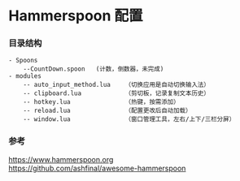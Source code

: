 # Hammerspoon 配置
### 目录结构
```
- Spoons
    --CountDown.spoon   (计数，倒数器，未完成)
- modules
    -- auto_input_method.lua    （切换应用是自动切换输入法）
    -- clipboard.lua            （剪切板，记录复制文本历史）
    -- hotkey.lua               （热键，按需添加）
    -- reload.lua               （配置更改后自动加载）
    -- window.lua               （窗口管理工具，左右/上下/三栏分屏）
```

### 参考
<https://www.hammerspoon.org>   
<https://github.com/ashfinal/awesome-hammerspoon>

